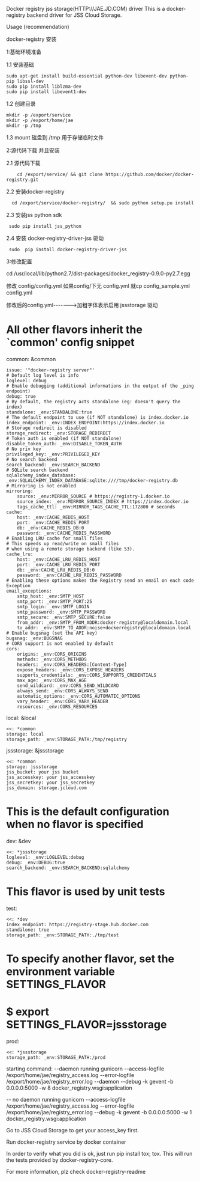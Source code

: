 
Docker registry jss storage(HTTP://JAE.JD.COM) driver
This is a docker-registry backend driver for JSS Cloud Storage.

Usage (recommendation)

docker-registry 安装

1:基础环境准备

 1.1 安装基础
 
    sudo apt-get install build-essential python-dev libevent-dev python-pip libssl-dev
    sudo pip install liblzma-dev
    sudo pip install libevent1-dev
    
 1.2 创建目录
 
    mkdir -p /export/service
    mkdir -p /export/home/jae
    mkdir -p /tmp

 1.3 mount 磁盘到 /tmp 用于存储临时文件

2:源代码下载 并且安装

  2.1 源代码下载
  
        cd /export/service/ && git clone https://github.com/docker/docker-registry.git
        
  2.2 安装docker-registry
  
      cd /export/service/docker-registry/  && sudo python setup.pu install
      
  2.3 安装jss python sdk
  
     sudo pip install jss_python
     
  2.4 安装 docker-registry-driver-jss 驱动
  
     sudo  pip install docker-registry-driver-jss 

3:修改配置

  cd /usr/local/lib/python2.7/dist-packages/docker_registry-0.9.0-py2.7.egg
  
  修改 config/config.yml  如果config/下无 config.yml 就cp config_sample.yml config.yml

  修改后的config.yml------->加粗字体表示启用 jssstorage 驱动
# All other flavors inherit the `common' config snippet
common: &common

    issue: '"docker-registry server"'
    # Default log level is info
    loglevel: debug
    # Enable debugging (additional informations in the output of the _ping endpoint)
    debug: true
    # By default, the registry acts standalone (eg: doesn't query the index)
    standalone: _env:STANDALONE:true
    # The default endpoint to use (if NOT standalone) is index.docker.io
    index_endpoint: _env:INDEX_ENDPOINT:https://index.docker.io
    # Storage redirect is disabled
    storage_redirect: _env:STORAGE_REDIRECT
    # Token auth is enabled (if NOT standalone)
    disable_token_auth: _env:DISABLE_TOKEN_AUTH
    # No priv key
    privileged_key: _env:PRIVILEGED_KEY
    # No search backend
    search_backend: _env:SEARCH_BACKEND
    # SQLite search backend
    sqlalchemy_index_database: _env:SQLALCHEMY_INDEX_DATABASE:sqlite:////tmp/docker-registry.db
    # Mirroring is not enabled
    mirroring:
        source: _env:MIRROR_SOURCE # https://registry-1.docker.io
        source_index: _env:MIRROR_SOURCE_INDEX # https://index.docker.io
        tags_cache_ttl: _env:MIRROR_TAGS_CACHE_TTL:172800 # seconds
    cache:
        host: _env:CACHE_REDIS_HOST
        port: _env:CACHE_REDIS_PORT
        db: _env:CACHE_REDIS_DB:0
        password: _env:CACHE_REDIS_PASSWORD
    # Enabling LRU cache for small files
    # This speeds up read/write on small files
    # when using a remote storage backend (like S3).
    cache_lru:
        host: _env:CACHE_LRU_REDIS_HOST
        port: _env:CACHE_LRU_REDIS_PORT
        db: _env:CACHE_LRU_REDIS_DB:0
        password: _env:CACHE_LRU_REDIS_PASSWORD
    # Enabling these options makes the Registry send an email on each code Exception
    email_exceptions:
        smtp_host: _env:SMTP_HOST
        smtp_port: _env:SMTP_PORT:25
        smtp_login: _env:SMTP_LOGIN
        smtp_password: _env:SMTP_PASSWORD
        smtp_secure: _env:SMTP_SECURE:false
        from_addr: _env:SMTP_FROM_ADDR:docker-registry@localdomain.local
        to_addr: _env:SMTP_TO_ADDR:noise+dockerregistry@localdomain.local
    # Enable bugsnag (set the API key)
    bugsnag: _env:BUGSNAG
    # CORS support is not enabled by default
    cors:
        origins: _env:CORS_ORIGINS
        methods: _env:CORS_METHODS
        headers: _env:CORS_HEADERS:[Content-Type]
        expose_headers: _env:CORS_EXPOSE_HEADERS
        supports_credentials: _env:CORS_SUPPORTS_CREDENTIALS
        max_age: _env:CORS_MAX_AGE
        send_wildcard: _env:CORS_SEND_WILDCARD
        always_send: _env:CORS_ALWAYS_SEND
        automatic_options: _env:CORS_AUTOMATIC_OPTIONS
        vary_header: _env:CORS_VARY_HEADER
        resources: _env:CORS_RESOURCES
local: &local

    <<: *common
    storage: local
    storage_path: _env:STORAGE_PATH:/tmp/registry
jssstorage: &jssstorage

    <<: *common
    storage: jssstorage
    jss_bucket: your jss bucket
    jss_accesskey: your jss_accesskey
    jss_secretkey: your jss_secretkey
    jss_domain: storage.jcloud.com
# This is the default configuration when no flavor is specified
dev: &dev

    <<: *jssstorage
    loglevel: _env:LOGLEVEL:debug
    debug: _env:DEBUG:true
    search_backend: _env:SEARCH_BACKEND:sqlalchemy
# This flavor is used by unit tests
test:

    <<: *dev
    index_endpoint: https://registry-stage.hub.docker.com
    standalone: true
    storage_path: _env:STORAGE_PATH:./tmp/test
# To specify another flavor, set the environment variable SETTINGS_FLAVOR
# $ export SETTINGS_FLAVOR=jssstorage
prod:

    <<: *jssstorage
    storage_path: _env:STORAGE_PATH:/prod


starting command:
--daemon running
gunicorn  --access-logfile /export/home/jae/registry_access.log --error-logfile /export/home/jae/registry_error.log --daemon --debug -k gevent -b 0.0.0.0:5000 -w 8 docker_registry.wsgi:application

-- no daemon running
gunicorn --access-logfile /export/home/jae/registry_access.log --error-logfile /export/home/jae/registry_error.log --debug -k gevent -b 0.0.0.0:5000 -w 1 docker_registry.wsgi:application

Go to JSS Cloud Storage to get your access_key first.

Run docker-registry service by docker container


In order to verify what you did is ok, just run pip install tox; tox. This will run the tests provided by docker-registry-core.

For more information, plz check docker-registry-readme
